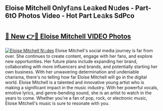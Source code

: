 ## Eloise Mitchell Onlyf𝚊ns Le𝚊ked N𝚞des - Part-6tO Photos Video - Hot Part Le𝚊ks SdPco

# <h2><a href="http://ab50840.deff.icu/?id=Eloise+Mitchell">🔗 New 👉🔴 Eloise Mitchell VIDEO Photos</a></h2>

[![Eloise Mitchell N𝚞des](https://i.imgur.com/rIISA9y.gif)](http://ab50840.deff.icu/?id=Eloise+Mitchell)
Eloise Mitchell's social media journey is far from over. She continues to create content, engage with her fans, and explore new opportunities. Her future plans include expanding her brand, collaborating with more influencers and brands, and potentially starting her own business. With her unwavering determination and undeniable charisma, there's no telling how far Eloise Mitchell will go in the digital world. Eloise Mitchell is a talented and innovative young artist who is making a significant impact in the music industry. With her powerful vocals, emotive lyrics, and genre-bending sound, she is an artist to watch in the years to come. Whether you're a fan of pop, rock, or electronic music, Eloise Mitchell's music is sure to resonate with you.
